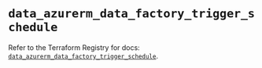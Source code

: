 # `data_azurerm_data_factory_trigger_schedule`

Refer to the Terraform Registry for docs: [`data_azurerm_data_factory_trigger_schedule`](https://registry.terraform.io/providers/hashicorp/azurerm/4.15.0/docs/data-sources/data_factory_trigger_schedule).
